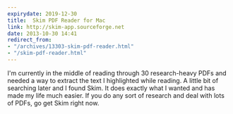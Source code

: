 ```yaml
---
expirydate: 2019-12-30
title:  Skim PDF Reader for Mac
link: http://skim-app.sourceforge.net
date: 2013-10-30 14:41
redirect_from:
- "/archives/13303-skim-pdf-reader.html"
- "/skim-pdf-reader.html"
---
```



I'm currently in the middle of reading through 30 research-heavy PDFs and needed a way to extract the text I highlighted while reading. A little bit of searching later and I found Skim. It does exactly what I wanted and has made my life much easier. If you do any sort of research and deal with lots of PDFs, go get Skim right now.
